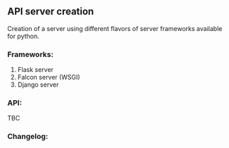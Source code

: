 ## API server creation

Creation of a server using different flavors of server frameworks available
for python.

### Frameworks:
1. Flask server
2. Falcon server (WSGI)
3. Django server

### API:
TBC

### Changelog:

